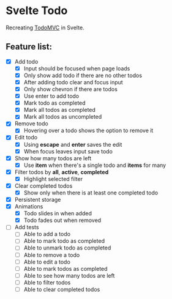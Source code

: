 # Svelte Todo

Recreating [TodoMVC](https://todomvc.com/examples/vanilla-es6/) in Svelte.

## Feature list:

- [x] Add todo
  - [x] Input should be focused when page loads
  - [x] Only show add todo if there are no other todos
  - [x] After adding todo clear and focus input
  - [x] Only show chevron if there are todos
  - [x] Use enter to add todo
  - [x] Mark todo as completed
  - [x] Mark all todos as completed
  - [x] Mark all todos as uncompleted
- [x] Remove todo
  - [x] Hovering over a todo shows the option to remove it
- [x] Edit todo
  - [x] Using **escape** and **enter** saves the edit
  - [x] When focus leaves input save todo
- [x] Show how many todos are left
  - [x] Use **item** when there's a single todo and **items** for many
- [x] Filter todos by **all**, **active**, **completed**
  - [x] Highlight selected filter
- [x] Clear completed todos
  - [x] Show only when there is at least one completed todo
- [x] Persistent storage
- [x] Animations
  - [x] Todo slides in when added
  - [x] Todo fades out when removed
- [ ] Add tests
  - [ ] Able to add a todo
  - [ ] Able to mark todo as completed
  - [ ] Able to unmark todo as completed
  - [ ] Able to remove a todo
  - [ ] Able to edit a todo
  - [ ] Able to mark todos as completed
  - [ ] Able to see how many todos are left
  - [ ] Able to filter todos
  - [ ] Able to clear completed todos
